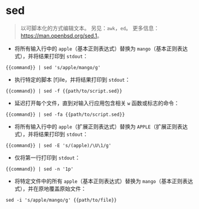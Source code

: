 # sed

> 以可脚本化的方式编辑文本。
> 另见：`awk`，`ed`。
> 更多信息：<https://man.openbsd.org/sed.1>。

- 将所有输入行中的 `apple`（基本正则表达式）替换为 `mango`（基本正则表达式），并将结果打印到 `stdout`：

`{{command}} | sed 's/apple/mango/g'`

- 执行特定的脚本 [f]ile，并将结果打印到 `stdout`：

`{{command}} | sed -f {{path/to/script.sed}}`

- 延迟打开每个文件，直到对输入行应用包含相关 `w` 函数或标志的命令：

`{{command}} | sed -fa {{path/to/script.sed}}`

- 将所有输入行中的 `apple`（扩展正则表达式）替换为 `APPLE`（扩展正则表达式），并将结果打印到 `stdout`：

`{{command}} | sed -E 's/(apple)/\U\1/g'`

- 仅将第一行打印到 `stdout`：

`{{command}} | sed -n '1p'`

- 将特定文件中的所有 `apple`（基本正则表达式）替换为 `mango`（基本正则表达式），并在原地覆盖原始文件：

`sed -i 's/apple/mango/g' {{path/to/file}}`